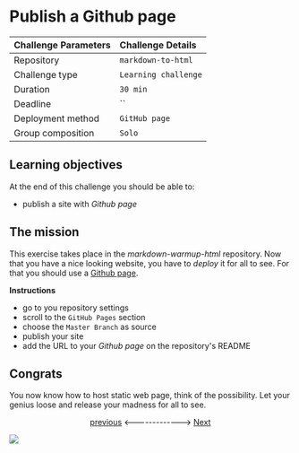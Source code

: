 # Publish a Github page

|Challenge Parameters  |Challenge Details              |
|:---------------------|:------------------------------|
|Repository            |`markdown-to-html`             |
|Challenge type        |`Learning challenge`           |
|Duration              |`30 min`                       |
|Deadline              |``       				       |
|Deployment method     |`GitHub page`                  |
|Group composition     |`Solo`                         |


## Learning objectives

At the end of this challenge you should be able to:

* publish a site with *Github page*


## The mission

This exercise takes place in the _markdown-warmup-html_ repository. Now that you
have a nice looking website, you have to *deploy* it for all to see. For that
you should use a [Github page](https://pages.github.com/).

**Instructions**
* go to you repository settings
* scroll to the `GitHub Pages` section
* choose the `Master Branch` as source
* publish your site
* add the URL to your *Github page* on the repository's README


## Congrats

You now know how to host static web page, think of the possibility. Let your
genius loose and release your madness for all to see.

<p align=center><a href="02-css-intro.md">previous</a> <-------------> <a href="04-error-404.md">Next</a></p>

![](https://media.giphy.com/media/3og0IAQG2BtR13joe4/giphy.gif)
